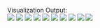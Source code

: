 Visualization Output:  \
![](images/2024-08-22-15-10-50_folder.jpg)
![](images/2024-08-22-15-12-50_folder.jpg)
![](images/2024-08-22-15-16-10_folder.jpg)
![](images/2024-08-22-15-16-26_folder.jpg)
![](images/2024-08-22-15-17-32_folder.jpg)
![](images/2024-08-22-15-32-26_folder.jpg)
![](images/2024-08-22-15-35-05_folder.jpg)
![](images/2024-08-22-15-44-52_folder.jpg)
![](images/2024-08-22-15-45-32_folder.jpg)
![](images/2024-08-22-15-47-07_folder.jpg)
